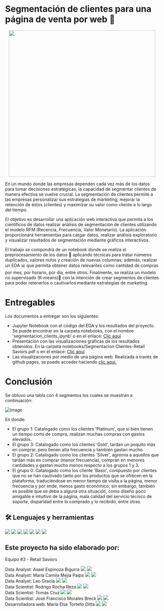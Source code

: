 # Segmentación de clientes para una página de venta por web 🛒

<div id="header" align="center">
  <img decoding="async" src="https://media.giphy.com/media/3oKIPa2TdahY8LAAxy/giphy.gif" width="480"/>
</div>


En un mundo donde las empresas dependen cada vez más de los datos para tomar decisiones estratégicas, la capacidad de segmentar clientes de manera efectiva se vuelve crucial. La segmentación de clientes permite a las empresas personalizar sus estrategias de marketing, mejorar la retención de éstos (clientes) y maximizar su valor como cliente a lo largo del tiempo.

El objetivo es desarrollar una aplicación web interactiva que permita a los científicos de datos realizar análisis de segmentación de clientes utilizando el modelo RFM (Recencia, Frecuencia, Valor Monetario). La aplicación proporcionará herramientas para cargar datos, realizar análisis exploratorio y visualizar resultados de segmentación mediante gráficos interactivos.

El trabajo se compondrá de un notebook donde se realiza el preprocesamiento de los datos 🧰 aplicando técnicas para tratar números duplicados, valores nulos y creación de nuevas columnas; además, realizar un EDA 📊 que permita obtener datos relevantes como cantidad de compras por mes, por horario, por día, entre otros. Finalmente, se realiza un modelo no supervisado (K-means)🤖 con la intención de crear segmentos de clientes para poder retenerlos o cautivarlos mediante estrategias de marketing.

# Entregables
Los documentos a entregar son los siguientes:
- Jupyter Notebook con el código del EDA y los resultados del proyecto. Se puede encontrar en la carpeta notebooks, con el nombre 'segmentacion_clients_ipynb' o en el enlace: [Clic aquí](https://github.com/MaElmoon39/RetailSaviors/blob/main/notebooks/segmentacion_clientes.ipynb)
- Presentación con las visualizaciones gráficas de los resultados obtenidos. En la carpeta notebooks/Segmentacion Clientes-Retail Saviors.pdf o en el enlace: [Clic aquí](https://github.com/MaElmoon39/RetailSaviors/blob/main/notebooks/Segmentacion%20Clientes-Retail%20Saviors.pdf)
- Las visualizaciones por medio de una página web. Realizada a través de github pages, se puede acceder haciendo [clic aquí.](https://maelmoon39.github.io/RetailSaviors/)

# Conclusión 
Se obtuvo una tabla con 4 segmentos los cuales se muestran a continuación:

![image](https://github.com/MaElmoon39/RetailSaviors/assets/132926660/6deffac4-3e43-4af4-af65-896347835822)

En donde:
* El grupo 1: Catalogado como los clientes 'Platinum', que si bien tienen un tiempo corto de compra, realizan muchas compras con gastos elevados.
* El grupo 3: Catalogado como los clientes 'Gold', tardan un poquito más en comprar, pero tienen alta frecuencia y también gastan mucho.
* El grupo 2: Catalogado como los clientes 'Silver', agremia a aquellos que tardan más en comprar (menor frecuencia), compran en menores cantidades y gastan mucho menos respecto a los grupos 1 y 3.
* El grupo 0: Catalogado como los cliente 'Basic', compuesto por clientes que no se han cautivado tanto por los productos que se ofrecen en la plataforma, traduciéndose en menor tiempo de visita a la página, menor frecuencia y por ende, menos gasto económico; sin embargo, también es posible que se deba a alguna otra situación, como diseño poco amigable e intuitivo de la página, mala calidad del servicio técnico de soporte, disparidad entre lo comprado y lo recibido, entre otras.

## 🛠️ Lenguajes y herramientas 
<img src = "https://img.shields.io/badge/Jupyter-F37626.svg?&style=for-the-badge&logo=Jupyter&logoColor=white"> <img src="https://img.shields.io/badge/Python-FFD43B?style=for-the-badge&logo=python&logoColor=blue" /> <img src ="https://img.shields.io/badge/scikit_learn-F7931E?style=for-the-badge&logo=scikit-learn&logoColor=white" /> <img src= "https://img.shields.io/badge/Pandas-2C2D72?style=for-the-badge&logo=pandas&logoColor=white"/> <img src ="https://img.shields.io/badge/JavaScript-323330?style=for-the-badge&logo=javascript&logoColor=F7DF1E" /> <img src ="https://img.shields.io/badge/HTML5-E34F26?style=for-the-badge&logo=html5&logoColor=white" />  <img src ="https://img.shields.io/badge/CSS3-1572B6?style=for-the-badge&logo=css3&logoColor=white" />



## Este proyecto ha sido elaborado por:
Equipo #3 - Retail Saviors

Data Analyst: Asael Espinoza Bigurra [![](https://img.shields.io/badge/GitHub-100000?style=for-the-badge&logo=github&logoColor=white)](https://github.com/AsaelEB) [![](https://img.shields.io/badge/LinkedIn-0077B5?style=for-the-badge&logo=linkedin&logoColor=white)]()   
Data Analyst: Maria Camila Mejia Paipa [![](https://img.shields.io/badge/GitHub-100000?style=for-the-badge&logo=github&logoColor=white)]( https://github.com/jhonsamuel10) [![](https://img.shields.io/badge/LinkedIn-0077B5?style=for-the-badge&logo=linkedin&logoColor=white)](https://www.linkedin.com/in/maria-mejia-p/)   
Data Analyst: Leo Gracia [![](https://img.shields.io/badge/GitHub-100000?style=for-the-badge&logo=github&logoColor=white)](https://github.com/LeoGracia17) [![](https://img.shields.io/badge/LinkedIn-0077B5?style=for-the-badge&logo=linkedin&logoColor=white)](https://www.linkedin.com/in/leogracia21/)   
Data Scientist: Rodrigo Rocha Reza [![](https://img.shields.io/badge/GitHub-100000?style=for-the-badge&logo=github&logoColor=white)](https://github.com/Rochazoso) [![](https://img.shields.io/badge/LinkedIn-0077B5?style=for-the-badge&logo=linkedin&logoColor=white)](www.linkedin.com/in/rodrigo-rocha-reza-00442115b)   
Data Scientist: Tomás Cruz [![](https://img.shields.io/badge/GitHub-100000?style=for-the-badge&logo=github&logoColor=white)]() [![](https://img.shields.io/badge/LinkedIn-0077B5?style=for-the-badge&logo=linkedin&logoColor=white)]()   
Data Scientist: José Francisco Morales Breck [![](https://img.shields.io/badge/GitHub-100000?style=for-the-badge&logo=github&logoColor=white)](https://github.com/jFcomb/) [![](https://img.shields.io/badge/LinkedIn-0077B5?style=for-the-badge&logo=linkedin&logoColor=white)](https://www.linkedin.com/in/jfcomb/)   
Desarrolladora web: María Elsa Tortello Ditta [![](https://img.shields.io/badge/GitHub-100000?style=for-the-badge&logo=github&logoColor=white)](https://github.com/MaElmoon39) [![](https://img.shields.io/badge/LinkedIn-0077B5?style=for-the-badge&logo=linkedin&logoColor=white)]()

